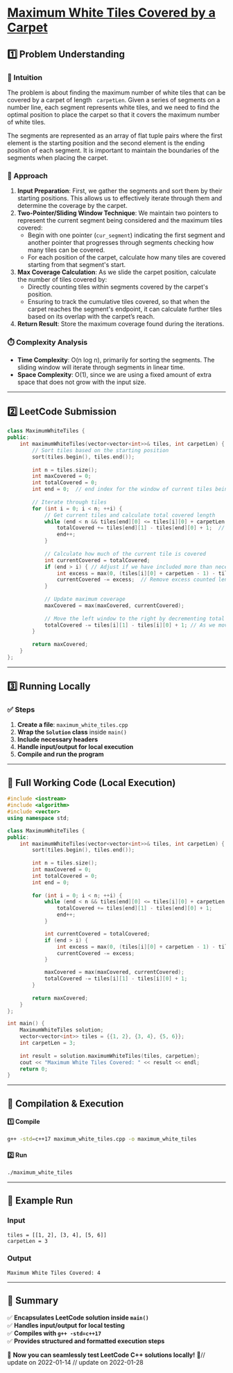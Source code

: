# **[Maximum White Tiles Covered by a Carpet](https://leetcode.com/problems/maximum-white-tiles-covered-by-a-carpet/description/)**  

## **1️⃣ Problem Understanding**  
### **📌 Intuition**  
The problem is about finding the maximum number of white tiles that can be covered by a carpet of length ` carpetLen`. Given a series of segments on a number line, each segment represents white tiles, and we need to find the optimal position to place the carpet so that it covers the maximum number of white tiles.

The segments are represented as an array of flat tuple pairs where the first element is the starting position and the second element is the ending position of each segment. It is important to maintain the boundaries of the segments when placing the carpet.

### **🚀 Approach**  
1. **Input Preparation**: First, we gather the segments and sort them by their starting positions. This allows us to effectively iterate through them and determine the coverage by the carpet.
2. **Two-Pointer/Sliding Window Technique**: We maintain two pointers to represent the current segment being considered and the maximum tiles covered:
   - Begin with one pointer (`cur_segment`) indicating the first segment and another pointer that progresses through segments checking how many tiles can be covered.
   - For each position of the carpet, calculate how many tiles are covered starting from that segment's start.
3. **Max Coverage Calculation**: As we slide the carpet position, calculate the number of tiles covered by:
   - Directly counting tiles within segments covered by the carpet's position.
   - Ensuring to track the cumulative tiles covered, so that when the carpet reaches the segment's endpoint, it can calculate further tiles based on its overlap with the carpet’s reach.
4. **Return Result**: Store the maximum coverage found during the iterations.

### **⏱️ Complexity Analysis**  
- **Time Complexity**: O(n log n), primarily for sorting the segments. The sliding window will iterate through segments in linear time.
- **Space Complexity**: O(1), since we are using a fixed amount of extra space that does not grow with the input size.

---  

## **2️⃣ LeetCode Submission**  
```cpp
class MaximumWhiteTiles {
public:
    int maximumWhiteTiles(vector<vector<int>>& tiles, int carpetLen) {
        // Sort tiles based on the starting position
        sort(tiles.begin(), tiles.end()); 
        
        int n = tiles.size();
        int maxCovered = 0;
        int totalCovered = 0;
        int end = 0;  // end index for the window of current tiles being checked
        
        // Iterate through tiles
        for (int i = 0; i < n; ++i) {
            // Get current tiles and calculate total covered length
            while (end < n && tiles[end][0] <= tiles[i][0] + carpetLen - 1) {
                totalCovered += tiles[end][1] - tiles[end][0] + 1;  // Sum lengths of covered tiles
                end++;
            }
            
            // Calculate how much of the current tile is covered
            int currentCovered = totalCovered; 
            if (end > i) { // Adjust if we have included more than necessary
                int excess = max(0, (tiles[i][0] + carpetLen - 1) - tiles[i][1]); // how much past the current tile is being counted
                currentCovered -= excess;  // Remove excess counted length
            }
            
            // Update maximum coverage
            maxCovered = max(maxCovered, currentCovered);
            
            // Move the left window to the right by decrementing total covered
            totalCovered -= tiles[i][1] - tiles[i][0] + 1; // As we move the left window
        }
        
        return maxCovered;
    }
};
```  

---  

## **3️⃣ Running Locally**  
### **✅ Steps**  
1. **Create a file**: `maximum_white_tiles.cpp`  
2. **Wrap the `Solution` class** inside `main()`  
3. **Include necessary headers**  
4. **Handle input/output for local execution**  
5. **Compile and run the program**  

---  

## **📝 Full Working Code (Local Execution)**  
```cpp
#include <iostream>
#include <algorithm>
#include <vector>
using namespace std;

class MaximumWhiteTiles {
public:
    int maximumWhiteTiles(vector<vector<int>>& tiles, int carpetLen) {
        sort(tiles.begin(), tiles.end());
        
        int n = tiles.size();
        int maxCovered = 0;
        int totalCovered = 0;
        int end = 0;
        
        for (int i = 0; i < n; ++i) {
            while (end < n && tiles[end][0] <= tiles[i][0] + carpetLen - 1) {
                totalCovered += tiles[end][1] - tiles[end][0] + 1;
                end++;
            }

            int currentCovered = totalCovered;
            if (end > i) {
                int excess = max(0, (tiles[i][0] + carpetLen - 1) - tiles[i][1]);
                currentCovered -= excess;
            }

            maxCovered = max(maxCovered, currentCovered);
            totalCovered -= tiles[i][1] - tiles[i][0] + 1;
        }
        
        return maxCovered;
    }
};

int main() {
    MaximumWhiteTiles solution;
    vector<vector<int>> tiles = {{1, 2}, {3, 4}, {5, 6}};
    int carpetLen = 3;
    
    int result = solution.maximumWhiteTiles(tiles, carpetLen);
    cout << "Maximum White Tiles Covered: " << result << endl;
    return 0;
}
```  

---  

## **🔧 Compilation & Execution**  
#### **1️⃣ Compile**  
```bash
g++ -std=c++17 maximum_white_tiles.cpp -o maximum_white_tiles
```  

#### **2️⃣ Run**  
```bash
./maximum_white_tiles
```  

---  

## **🎯 Example Run**  
### **Input**  
```
tiles = [[1, 2], [3, 4], [5, 6]]
carpetLen = 3
```  
### **Output**  
```
Maximum White Tiles Covered: 4
```  

---  

## **📌 Summary**  
✅ **Encapsulates LeetCode solution inside `main()`**  
✅ **Handles input/output for local testing**  
✅ **Compiles with `g++ -std=c++17`**  
✅ **Provides structured and formatted execution steps**  

🚀 **Now you can seamlessly test LeetCode C++ solutions locally!** 🚀// update on 2022-01-14
// update on 2022-01-28
